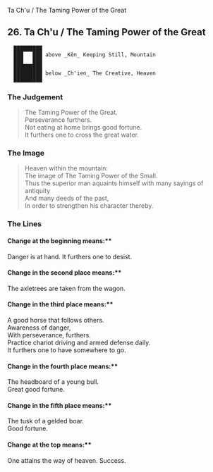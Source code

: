 Ta Ch'u / The Taming Power of the Great
## 26. Ta Ch'u / The Taming Power of the Great
      █████████
      ███   ███ above _Kên_ Keeping Still, Mountain  
      ███   ███
      █████████
      █████████ below _Ch'ien_ The Creative, Heaven  
      █████████
### The Judgement
> The Taming Power of the Great.  
 Perseverance furthers.  
 Not eating at home brings good fortune.  
 It furthers one to cross the great water.
### The Image
> Heaven within the mountain:  
 The image of The Taming Power of the Small.  
 Thus the superior man aquaints himself with many sayings of antiquity  
 And many deeds of the past,  
 In order to strengthen his character thereby.
### The Lines

#### Change at the beginning means:**  
 Danger is at hand. It furthers one to desist.
#### Change in the second place means:**  
 The axletrees are taken from the wagon.
#### Change in the third place means:**  
 A good horse that follows others.  
 Awareness of danger,  
 With perseverance, furthers.  
 Practice chariot driving and armed defense daily.  
 It furthers one to have somewhere to go.
#### Change in the fourth place means:**  
 The headboard of a young bull.  
 Great good fortune.
#### Change in the fifth place means:**  
 The tusk of a gelded boar.  
 Good fortune.
#### Change at the top means:**  
 One attains the way of heaven. Success.



